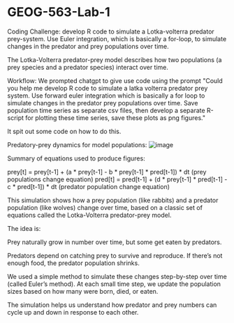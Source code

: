 # GEOG-563-Lab-1
Coding Challenge: develop R code to simulate a Lotka-volterra predator prey-system. Use Euler integration, which is basically a for-loop, to simulate changes in the predator and prey populations over time. 

The Lotka-Volterra predator-prey model describes how two populations (a prey species and a predator species) interact over time.

Workflow: 
We prompted chatgpt to give use code using the prompt "Could you help me develop R code to simulate a latka volterra predator prey system. Use forward euler integration which is basically a for loop to simulate changes in the predator prey populations  over time. Save population time series as separate csv files, then develop a separate R-script for plotting these time series, save these plots as png figures." 

It spit out some code on how to do this.

Predatory-prey dynamics for model populations: 
![image](https://github.com/user-attachments/assets/526ee79f-af8a-4328-959b-0fbdec0fe0bf)

Summary of equations used to produce figures:

prey[t] = prey[t-1] + (a * prey[t-1] - b * prey[t-1] * pred[t-1]) * dt (prey populations change equation)
pred[t] = pred[t-1] + (d * prey[t-1] * pred[t-1] - c * pred[t-1]) * dt (predator population change equation)

This simulation shows how a prey population (like rabbits) and a predator population (like wolves) change over time, based on a classic set of equations called the Lotka-Volterra predator-prey model.

The idea is:

Prey naturally grow in number over time, but some get eaten by predators.

Predators depend on catching prey to survive and reproduce. If there’s not enough food, the predator population shrinks.

We used a simple method to simulate these changes step-by-step over time (called Euler’s method). At each small time step, we update the population sizes based on how many were born, died, or eaten.

The simulation helps us understand how predator and prey numbers can cycle up and down in response to each other.
